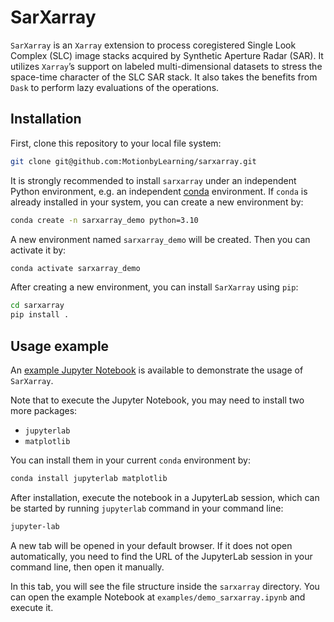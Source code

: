 # SarXarray

`SarXarray` is an `Xarray` extension to process coregistered Single Look Complex (SLC) image stacks acquired by Synthetic Aperture Radar (SAR). It utilizes `Xarray`’s support on labeled multi-dimensional datasets to stress the space-time character of the SLC SAR stack. It also takes the benefits from `Dask` to perform lazy evaluations of the operations.

## Installation

First, clone this repository to your local file system:

```bash
git clone git@github.com:MotionbyLearning/sarxarray.git
```

It is strongly recommended to install `sarxarray` under an independent Python environment, e.g. an independent [conda](https://docs.conda.io/en/latest/miniconda.html) environment. If `conda` is already installed in your system, you can create a new environment by:

```bash
conda create -n sarxarray_demo python=3.10
```

A new environment named `sarxarray_demo` will be created. Then you can activate it by:

```bash
conda activate sarxarray_demo
```

After creating a new environment, you can install `SarXarray` using `pip`:

```bash
cd sarxarray
pip install .
```

## Usage example

An [example Jupyter Notebook](examples/demo_sarxarray.ipynb) is available to demonstrate the usage of `SarXarray`.

Note that to execute the Jupyter Notebook, you may need to install two more packages:

- `jupyterlab`
- `matplotlib`

You can install them in your current `conda` environment by:

```bash
conda install jupyterlab matplotlib
```

After installation, execute the notebook in a JupyterLab session, which can be started by running `jupyterlab` command in your command line:

```bash
jupyter-lab
```

A new tab will be opened in your default browser. If it does not open automatically, you need to find the URL of the JupyterLab session in your command line, then open it manually.

In this tab, you will see the file structure inside the `sarxarray` directory. You can open the example Notebook at `examples/demo_sarxarray.ipynb` and execute it.
